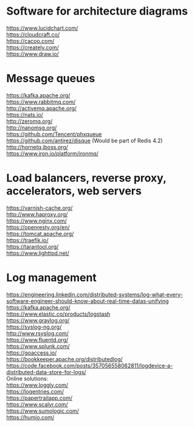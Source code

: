# Software for architecture diagrams #
https://www.lucidchart.com/ <br>
https://cloudcraft.co/ <br>
https://cacoo.com/ <br>
https://creately.com/ <br>
https://www.draw.io/ <br>

# Message queues #
https://kafka.apache.org/ <br>
https://www.rabbitmq.com/ <br>
http://activemq.apache.org/ <br>
https://nats.io/ <br>
http://zeromq.org/ <br>
http://nanomsg.org/ <br>
https://github.com/Tencent/phxqueue <br>
https://github.com/antirez/disque (Would be part of Redis 4.2) <br>
http://hornetq.jboss.org/ <br>
https://www.iron.io/platform/ironmq/ <br>

# Load balancers, reverse proxy, accelerators, web servers #
https://varnish-cache.org/ <br>
http://www.haproxy.org/ <br>
https://www.nginx.com/ <br>
https://openresty.org/en/ <br>
https://tomcat.apache.org/ <br>
https://traefik.io/ <br>
https://tarantool.org/ <br>
https://www.lighttpd.net/ <br>

# Log management #
https://engineering.linkedin.com/distributed-systems/log-what-every-software-engineer-should-know-about-real-time-datas-unifying <br>
https://kafka.apache.org/ <br>
https://www.elastic.co/products/logstash <br>
https://www.graylog.org/ <br>
https://syslog-ng.org/ <br>
http://www.rsyslog.com/ <br>
https://www.fluentd.org/ <br>
https://www.splunk.com/ <br>
https://goaccess.io/ <br>
https://bookkeeper.apache.org/distributedlog/ <br>
https://code.facebook.com/posts/357056558062811/logdevice-a-distributed-data-store-for-logs/ <br>
Online solutions: <br>
https://www.loggly.com/ <br>
https://logentries.com/ <br>
https://papertrailapp.com/ <br>
https://www.scalyr.com/ <br>
https://www.sumologic.com/ <br>
https://humio.com/ <br>
